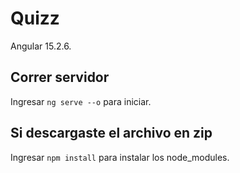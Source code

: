 # Quizz

Angular 15.2.6.

## Correr servidor

Ingresar `ng serve --o` para iniciar.

## Si descargaste el archivo en zip

Ingresar `npm install` para instalar los node_modules.